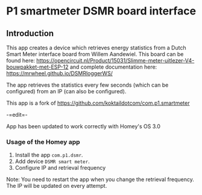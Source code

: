 # P1 smartmeter DSMR board interface

## Introduction
This app creates a device which retrieves energy statistics from a Dutch Smart Meter interface board from Willem Aandewiel. This board can be found here: https://opencircuit.nl/Product/15031/Slimme-meter-uitlezer-V4-bouwpakket-met-ESP-12 and complete documentation here: https://mrwheel.github.io/DSMRloggerWS/

The app retrieves the statistics every few seconds (which can be configured) from an IP (can also be configured).

This app is a fork of https://github.com/koktaildotcom/com.p1.smartmeter

-=edit=- 

App has been updated to work correctly with Homey's OS 3.0 

### Usage of the Homey app
1. Install the app `com.p1.dsmr`.
2. Add device `DSMR smart meter`.
3. Configure IP and retrieval frequency

Note: You need to restart the app when you change the retrieval frequency. The IP will be updated on every attempt.
